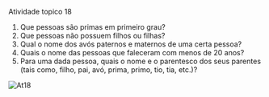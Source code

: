 Atividade topico 18

1. Que pessoas são primas em primeiro grau?
2. Que pessoas não possuem filhos ou filhas?
3. Qual o nome dos avós paternos e maternos de uma certa pessoa?
4. Quais o nome das pessoas que faleceram com menos de 20 anos?
5. Para uma dada pessoa, quais o nome e o parentesco dos seus parentes (tais como, filho, pai, avó, prima, primo, tio, tia, etc.)?

![At18](https://user-images.githubusercontent.com/106816254/184440978-ed937ce8-db8c-4504-afd1-c400a65dbe84.jpg)
